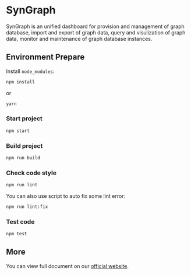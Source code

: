 # SynGraph

SynGraph is an unified dashboard for provision and management of graph database, import and export of graph data, query and visulization of graph data, monitor and maintenance of graph database instances.

## Environment Prepare

Install `node_modules`:

```bash
npm install
```

or

```bash
yarn
```

### Start project

```bash
npm start
```

### Build project

```bash
npm run build
```

### Check code style

```bash
npm run lint
```

You can also use script to auto fix some lint error:

```bash
npm run lint:fix
```

### Test code

```bash
npm test
```

## More

You can view full document on our [official website](https://www.synwe.com/graph).
